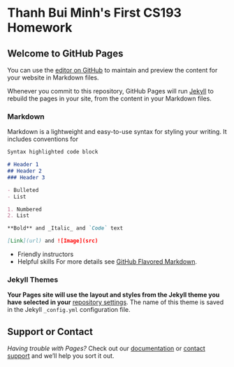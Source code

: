 # Thanh Bui Minh's First CS193 Homework
## Welcome to GitHub Pages

You can use the [editor on GitHub](https://github.com/kalutes/CS193_Fall18_Lab1/edit/master/index.md) to maintain and preview the content for your website in Markdown files.

Whenever you commit to this repository, GitHub Pages will run [Jekyll](https://jekyllrb.com/) to rebuild the pages in your site, from the content in your Markdown files.

### Markdown

Markdown is a lightweight and easy-to-use syntax for styling your writing. It includes conventions for

```markdown
Syntax highlighted code block

# Header 1
## Header 2
### Header 3

- Bulleted
- List

1. Numbered
2. List

**Bold** and _Italic_ and `Code` text

[Link](url) and ![Image](src)
```
- Friendly instructors
- Helpful skills
For more details see [GitHub Flavored Markdown](https://guides.github.com/features/mastering-markdown/).

### Jekyll Themes

**Your Pages site will use the layout and styles from the Jekyll theme you have selected in your** [repository settings](https://github.com/kalutes/CS193_Fall18_Lab1/settings). The name of this theme is saved in the Jekyll `_config.yml` configuration file.

## Support or Contact

*Having trouble with Pages?* Check out our [documentation](https://help.github.com/categories/github-pages-basics/) or [contact support](https://github.com/contact) and we’ll help you sort it out.
